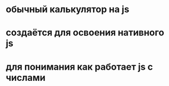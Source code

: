 # обычный калькулятор на js
# создаётся для освоения нативного js
# для понимания как работает js  с числами